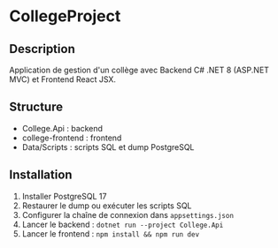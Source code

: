 # CollegeProject

## Description

Application de gestion d'un collège avec Backend C# .NET 8 (ASP.NET MVC) et Frontend React JSX.

## Structure

- College.Api : backend
- college-frontend : frontend
- Data/Scripts : scripts SQL et dump PostgreSQL

## Installation

1. Installer PostgreSQL 17
2. Restaurer le dump ou exécuter les scripts SQL
3. Configurer la chaîne de connexion dans `appsettings.json`
4. Lancer le backend : `dotnet run --project College.Api`
5. Lancer le frontend : `npm install && npm run dev`
